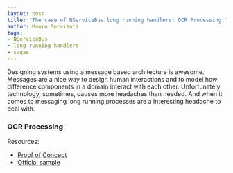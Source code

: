 ```yaml
---
layout: post
title: "The case of NServiceBus long running handlers: OCR Processing."
author: Mauro Servienti
tags:
- NServiceBus
- long running handlers
- sagas
---
```


Designing systems using a message based architecture is awesome. Messages are a nice way to design human interactions and to model how difference components in a domain interact with each other.
Unfortunately technology, sometimes, causes more headaches than needed. And when it comes to messaging long running processes are a interesting headache to deal with.

### OCR Processing





Resources:
* [Proof of Concept](https://github.com/mauroservienti/NServiceBus.POCs.OCRProcessing)
* [Official sample](https://docs.particular.net/samples/azure/azure-service-bus-long-running/)